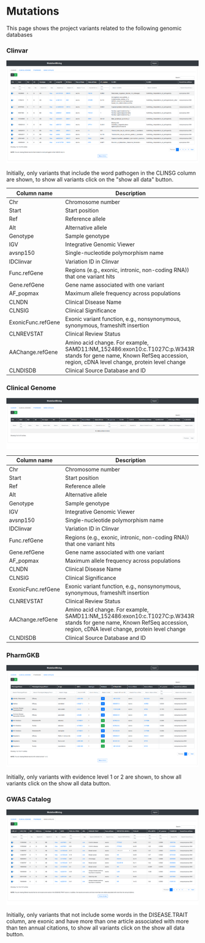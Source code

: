# Mutations

This page shows the project variants related to the following genomic databases

### Clinvar

![](../../../.gitbook/assets/mutations-clinvar.png)

Initially, only variants that include the word pathogen in the CLINSG column are shown, to show all variants click on the "show all data" button.

| Column name        | Description                                                                                                                                                             |
| ------------------ | ----------------------------------------------------------------------------------------------------------------------------------------------------------------------- |
| Chr                | Chromosome number                                                                                                                                                       |
| Start              | Start position                                                                                                                                                          |
| Ref                | Reference allele                                                                                                                                                        |
| Alt                | Alternative allele                                                                                                                                                      |
| Genotype           | Sample genotype                                                                                                                                                         |
| IGV                | Integrative Genomic Viewer                                                                                                                                              |
| avsnp150           | Single-nucleotide polymorphism name                                                                                                                                     |
| IDClinvar          | Variation ID in Clinvar                                                                                                                                                 |
| Func.refGene       | Regions (e.g., exonic, intronic, non-coding RNA)) that one variant hits                                                                                                 |
| Gene.refGene       | Gene name associated with one variant                                                                                                                                   |
| AF\_popmax         | Maximum allele frequency across populations                                                                                                                             |
| CLNDN              | Clinical Disease Name                                                                                                                                                   |
| CLNSIG             | Clinical Significance                                                                                                                                                   |
| ExonicFunc.refGene | Exonic variant function, e.g., nonsynonymous, synonymous, frameshift insertion                                                                                          |
| CLNREVSTAT         | Clinical Review Status                                                                                                                                                  |
| AAChange.refGene   | Amino acid change. For example, SAMD11:NM\_152486:exon10:c.T1027C:p.W343R stands for gene name, Known RefSeq accession, region, cDNA level change, protein level change |
| CLNDISDB           | Clinical Source Database and ID                                                                                                                                         |

### Clinical Genome

![](../../../.gitbook/assets/mutations-clinical-genome.png)

| Column name        | Description                                                                                                                                                             |
| ------------------ | ----------------------------------------------------------------------------------------------------------------------------------------------------------------------- |
| Chr                | Chromosome number                                                                                                                                                       |
| Start              | Start position                                                                                                                                                          |
| Ref                | Reference allele                                                                                                                                                        |
| Alt                | Alternative allele                                                                                                                                                      |
| Genotype           | Sample genotype                                                                                                                                                         |
| IGV                | Integrative Genomic Viewer                                                                                                                                              |
| avsnp150           | Single-nucleotide polymorphism name                                                                                                                                     |
| IDClinvar          | Variation ID in Clinvar                                                                                                                                                 |
| Func.refGene       | Regions (e.g., exonic, intronic, non-coding RNA)) that one variant hits                                                                                                 |
| Gene.refGene       | Gene name associated with one variant                                                                                                                                   |
| AF\_popmax         | Maximum allele frequency across populations                                                                                                                             |
| CLNDN              | Clinical Disease Name                                                                                                                                                   |
| CLNSIG             | Clinical Significance                                                                                                                                                   |
| ExonicFunc.refGene | Exonic variant function, e.g., nonsynonymous, synonymous, frameshift insertion                                                                                          |
| CLNREVSTAT         | Clinical Review Status                                                                                                                                                  |
| AAChange.refGene   | Amino acid change. For example, SAMD11:NM\_152486:exon10:c.T1027C:p.W343R stands for gene name, Known RefSeq accession, region, cDNA level change, protein level change |
| CLNDISDB           | Clinical Source Database and ID                                                                                                                                         |

### PharmGKB

![](../../../.gitbook/assets/mutations-pharmgkb.png)

Initially, only variants with evidence level 1 or 2 are shown, to show all variants click on the show all data button.

### GWAS Catalog

![](../../../.gitbook/assets/mutations-gwas.png)

Initially, only variants that not include some words in the DISEASE.TRAIT column, are exonic and have more than one article associated with more than ten annual citations, to show all variants click on the show all data button.
